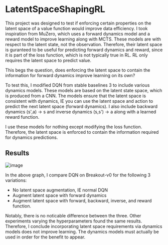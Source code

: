# LatentSpaceShapingRL

This project was designed to test if enforcing certain properties on the latent space of a value function would improve data efficiency.
I took inspiration from MuZero, which uses a forward dynamics model and a reward model to improve learning along with MCTS. These models are with respect to the latent
state, not the observation. Therefore, their latent space is guranteed to be useful for predicting forward dynamics and reward, since it is part of the loss function,
which is not typically true in RL. RL only requires the latent space to predict value.

This begs the question, does enforcing the latent space to contain the information for forward dynamics improve learning on its own?

To test this, I modified DQN from stable baselines 3 to include various dynamics models. These models are based on the latent state space, which is produced from a CNN. 
The models ensure that the latent space is consistent with dynamics, IE you can use the latent space and action to predict the next latent space (forward dynamics). I 
also include backward dynamics (s',a) -> s and inverse dynamics (s,s') -> a along with a learned reward function. 

I use these models for nothing except modifying the loss function. Therefore, the latent space is enforced to contain the information required for dynamics predictions. 

## Results


![image](https://user-images.githubusercontent.com/105821676/209851103-4fb71d35-1ba6-4ee1-b2e6-df2d1fec1286.png)

In the above graph, I compare DQN on Breakout-v0 for the following 3 variations:
- No latent space augmentation,  IE normal DQN
- Augment latent space with forward dynamics
- Augment latent space with forward, backward, inverse, and reward function. 

Notably, there is no noticable difference between the three. Other experiments varying the hyperparameters found the same results. Therefore, I conclude incorporating 
latent space requirements via dynamics models does not improve learning. The dynamics models must actually be used in order for the benefit to appear. 
